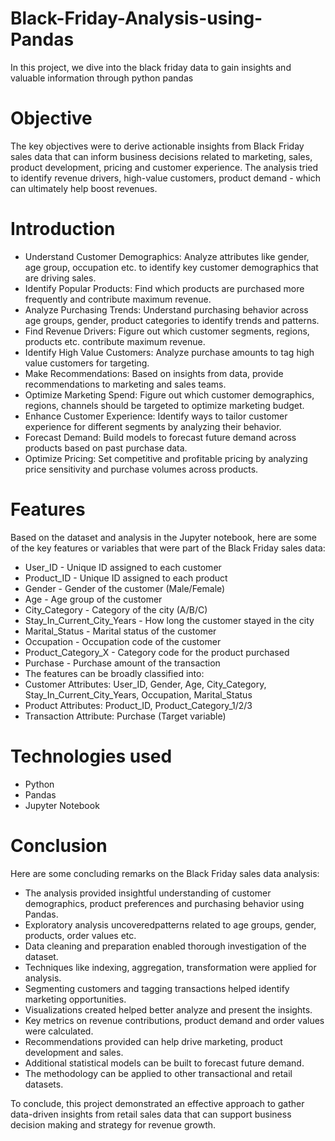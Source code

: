 # Black-Friday-Analysis-using-Pandas
In this project, we dive into the black friday data to gain insights and valuable information through python pandas

# Objective
The key objectives were to derive actionable insights from Black Friday sales data that can inform business decisions related to marketing, sales, product development, pricing and customer experience. The analysis tried to identify revenue drivers, high-value customers, product demand - which can ultimately help boost revenues.

# Introduction
- Understand Customer Demographics: Analyze attributes like gender, age group, occupation etc. to identify key customer demographics that are driving sales.
- Identify Popular Products: Find which products are purchased more frequently and contribute maximum revenue.
- Analyze Purchasing Trends: Understand purchasing behavior across age groups, gender, product categories to identify trends and patterns.
- Find Revenue Drivers: Figure out which customer segments, regions, products etc. contribute maximum revenue.
- Identify High Value Customers: Analyze purchase amounts to tag high value customers for targeting.
- Make Recommendations: Based on insights from data, provide recommendations to marketing and sales teams.
- Optimize Marketing Spend: Figure out which customer demographics, regions, channels should be targeted to optimize marketing budget.
- Enhance Customer Experience: Identify ways to tailor customer experience for different segments by analyzing their behavior.
- Forecast Demand: Build models to forecast future demand across products based on past purchase data.
- Optimize Pricing: Set competitive and profitable pricing by analyzing price sensitivity and purchase volumes across products.

# Features
Based on the dataset and analysis in the Jupyter notebook, here are some of the key features or variables that were part of the Black Friday sales data:

- User_ID - Unique ID assigned to each customer
- Product_ID - Unique ID assigned to each product
- Gender - Gender of the customer (Male/Female)
- Age - Age group of the customer
- City_Category - Category of the city (A/B/C)
- Stay_In_Current_City_Years - How long the customer stayed in the city
- Marital_Status - Marital status of the customer
- Occupation - Occupation code of the customer
- Product_Category_X - Category code for the product purchased
- Purchase - Purchase amount of the transaction
- The features can be broadly classified into:
- Customer Attributes: User_ID, Gender, Age, City_Category, Stay_In_Current_City_Years, Occupation, Marital_Status
- Product Attributes: Product_ID, Product_Category_1/2/3
- Transaction Attribute: Purchase (Target variable)

# Technologies used
- Python
- Pandas
- Jupyter Notebook

# Conclusion

Here are some concluding remarks on the Black Friday sales data analysis:

- The analysis provided insightful understanding of customer demographics, product preferences and purchasing behavior using Pandas.
- Exploratory analysis uncoveredpatterns related to age groups, gender, products, order values etc.
- Data cleaning and preparation enabled thorough investigation of the dataset.
- Techniques like indexing, aggregation, transformation were applied for analysis.
- Segmenting customers and tagging transactions helped identify marketing opportunities.
- Visualizations created helped better analyze and present the insights.
- Key metrics on revenue contributions, product demand and order values were calculated.
- Recommendations provided can help drive marketing, product development and sales.
- Additional statistical models can be built to forecast future demand.
- The methodology can be applied to other transactional and retail datasets.

To conclude, this project demonstrated an effective approach to gather data-driven insights from retail sales data that can support business decision making and strategy for revenue growth.
